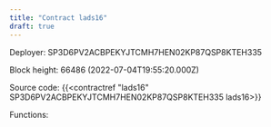 ```yaml
---
title: "Contract lads16"
draft: true
---
```

Deployer: SP3D6PV2ACBPEKYJTCMH7HEN02KP87QSP8KTEH335


 



Block height: 66486 (2022-07-04T19:55:20.000Z)

Source code: {{<contractref "lads16" SP3D6PV2ACBPEKYJTCMH7HEN02KP87QSP8KTEH335 lads16>}}

Functions:


